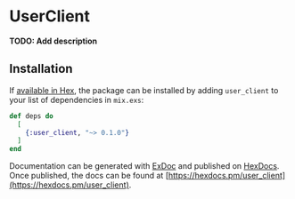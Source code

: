 # UserClient

**TODO: Add description**

## Installation

If [available in Hex](https://hex.pm/docs/publish), the package can be installed
by adding `user_client` to your list of dependencies in `mix.exs`:

```elixir
def deps do
  [
    {:user_client, "~> 0.1.0"}
  ]
end
```

Documentation can be generated with [ExDoc](https://github.com/elixir-lang/ex_doc)
and published on [HexDocs](https://hexdocs.pm). Once published, the docs can
be found at [https://hexdocs.pm/user_client](https://hexdocs.pm/user_client).

